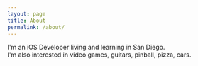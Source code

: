 ```yaml
---
layout: page
title: About
permalink: /about/
---
```


I'm an iOS Developer living and learning in San Diego.<br>
I'm also interested in video games, guitars, pinball, pizza, cars.






